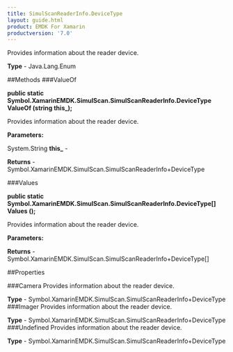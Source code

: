 ```yaml
---
title: SimulScanReaderInfo.DeviceType
layout: guide.html
product: EMDK For Xamarin 
productversion: '7.0' 
---
```

Provides information about the reader device.

**Type** - Java.Lang.Enum

##Methods
###ValueOf

**public static Symbol.XamarinEMDK.SimulScan.SimulScanReaderInfo.DeviceType ValueOf (string this_);**

Provides information about the reader device.

**Parameters:**

System.String **this_**  - 
        

**Returns** - Symbol.XamarinEMDK.SimulScan.SimulScanReaderInfo+DeviceType

###Values

**public static Symbol.XamarinEMDK.SimulScan.SimulScanReaderInfo.DeviceType[] Values ();**

Provides information about the reader device.

**Parameters:**

**Returns** - Symbol.XamarinEMDK.SimulScan.SimulScanReaderInfo+DeviceType[]

##Properties

###Camera
Provides information about the reader device.

**Type** - Symbol.XamarinEMDK.SimulScan.SimulScanReaderInfo+DeviceType
###Imager
Provides information about the reader device.

**Type** - Symbol.XamarinEMDK.SimulScan.SimulScanReaderInfo+DeviceType
###Undefined
Provides information about the reader device.

**Type** - Symbol.XamarinEMDK.SimulScan.SimulScanReaderInfo+DeviceType
